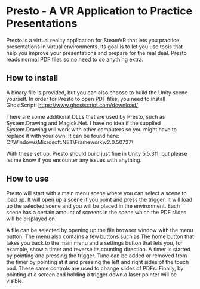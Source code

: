 # Presto - A VR Application to Practice Presentations

Presto is a virtual reality application for SteamVR that lets you practice presentations in virtual environments. Its goal is to let you use tools that help you improve your presentations and prepare for the real deal. Presto reads normal PDF files so no need to do anything extra.

## How to install

A binary file is provided, but you can also choose to build the Unity scene yourself. In order for Presto to open PDF files, you need to install GhostScript: https://www.ghostscript.com/download/

There are some additional DLLs that are used by Presto, such as System.Drawing and Magick.Net. I have no idea if the supplied System.Drawing will work with other computers so you might have to replace it with your own. It can be found here: C:\Windows\Microsoft.NET\Framework\v2.0.50727\

With these set up, Presto should build just fine in Unity 5.5.3f1, but please let me know if you encounter any issues with anything. 

## How to use

Presto will start with a main menu scene where you can select a scene to load up. It will open up a scene if you point and press the trigger. It will load up the selected scene and you will be placed in the environment. Each scene has a certain amount of screens in the scene which the PDF slides will be displayed on. 

A file can be selected by opening up the file browser window with the menu button. The menu also contains a few buttons such as The home button that takes you back to the main menu and a settings button that lets you, for example, show a timer and reverse its counting direction. A timer is started by pointing and pressing the trigger. Time can be added or removed from the timer by pointing at it and pressing the left and right sides of the touch pad. These same controls are used to change slides of PDFs. Finally, by pointing at a screen and holding a trigger down a laser pointer will be visible. 
